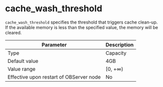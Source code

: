 cache_wash_threshold
=========================================

`cache_wash_threshold` specifies the threshold that triggers cache clean-up. If the available memory is less than the specified value, the memory will be cleared.


| **Parameter** | **Description** |
|------------------|----------|
| Type | Capacity |
| Default value | 4GB |
| Value range | \[0, +∞) |
| Effective upon restart of OBServer node | No |